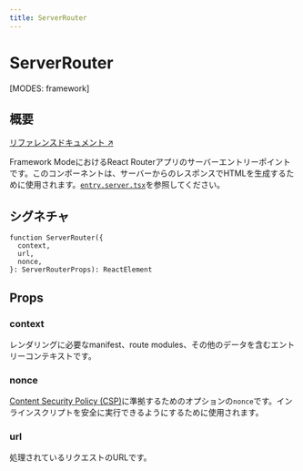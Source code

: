 ```yaml
---
title: ServerRouter
---
```


# ServerRouter

<!--
⚠️ ⚠️ IMPORTANT ⚠️ ⚠️ 

Thank you for helping improve our documentation!

This file is auto-generated from the JSDoc comments in the source
code, so please edit the JSDoc comments in the file below and this
file will be re-generated once those changes are merged.

https://github.com/remix-run/react-router/blob/main/packages/react-router/lib/dom/ssr/server.tsx
-->

[MODES: framework]

## 概要

[リファレンスドキュメント ↗](https://api.reactrouter.com/v7/functions/react_router.ServerRouter.html)

Framework ModeにおけるReact Routerアプリのサーバーエントリーポイントです。このコンポーネントは、サーバーからのレスポンスでHTMLを生成するために使用されます。[`entry.server.tsx`](../framework-conventions/entry.server.tsx)を参照してください。

## シグネチャ

```tsx
function ServerRouter({
  context,
  url,
  nonce,
}: ServerRouterProps): ReactElement
```

## Props

### context

レンダリングに必要なmanifest、route modules、その他のデータを含むエントリーコンテキストです。

### nonce

[Content Security Policy (CSP)](https://developer.mozilla.org/en-US/docs/Web/HTTP/Guides/CSP)に準拠するためのオプションの`nonce`です。インラインスクリプトを安全に実行できるようにするために使用されます。

### url

処理されているリクエストのURLです。